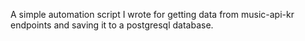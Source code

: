 A simple automation script I wrote for getting data from music-api-kr endpoints and saving it to a postgresql database.
